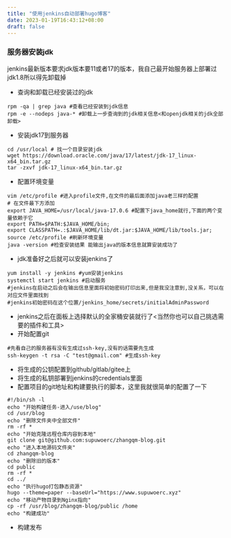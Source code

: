 ```yaml
---
title: "使用jenkins自动部署hugo博客"
date: 2023-01-19T16:43:12+08:00
draft: false
---
```


### 服务器安装jdk
jenkins最新版本要求jdk版本要11或者17的版本，我自己最开始服务器上部署过jdk1.8所以得先卸载掉

* 查询和卸载已经安装过的jdk

```
rpm -qa | grep java #查看已经安装到jdk信息
rpm -e --nodeps java-* #卸载上一步查询到的jdk相关信息<和openjdk相关的jdk全部卸载>
```

* 安装jdk17到服务器 

```
cd /usr/local # 找一个目录安装jdk
wget https://download.oracle.com/java/17/latest/jdk-17_linux-x64_bin.tar.gz
tar -zxvf jdk-17_linux-x64_bin.tar.gz 
```

* 配置环境变量

```
vim /etc/profile #进入profile文件,在文件的最后面添加java老三样的配置
# 在文件最下方添加
export JAVA_HOME=/usr/local/java-17.0.6 #配置下java_home就行,下面的两个变量依赖于它
export PATH=$PATH:$JAVA_HOME/bin;
export CLASSPATH=.:$JAVA_HOME/lib/dt.jar:$JAVA_HOME/lib/tools.jar;
source /etc/profile #刷新环境变量
java -version #检查安装结果 能输出java的版本信息就算安装成功了
```

* jdk准备好之后就可以安装jenkins了

```
yum install -y jenkins #yum安装jenkins
systemctl start jenkins #启动服务
#jenkins在启动之后会在输出信息里面将初始密码打印出来,但是我没注意到,没关系，可以在对应文件里面找到
#jenkins初始密码在这个位置/jenkins_home/secrets/initialAdminPassword
```

* jenkins之后在面板上选择默认的全家桶安装就行了<当然你也可以自己挑选需要的插件和工具>
* 开始配置git

```
#先看自己的服务器有没有生成过ssh-key,没有的话需要先生成
ssh-keygen -t rsa -C "test@gmail.com" #生成ssh-key
```

* 将生成的公钥配置到github/gitlab/gitee上
* 将生成的私钥部署到jenkins的credentials里面
* 配置项目的git地址和构建要执行的脚本，这里我就很简单的配置了一下

```
#!/bin/sh -l
echo "开始构建任务-进入/use/blog"
cd /usr/blog
echo "删除文件夹中全部文件"
rm -rf *
echo "开始克隆远程仓库内容到本地"
git clone git@github.com:supuwoerc/zhangqm-blog.git
echo "进入本地源码文件夹"
cd zhangqm-blog
echo "删除旧的版本"
cd public
rm -rf *
cd ../
echo "执行hugo打包静态资源"
hugo --theme=paper --baseUrl="https://www.supuwoerc.xyz"
echo "移动产物目录到Nginx指向"
cp -rf /usr/blog/zhangqm-blog/public /home
echo "构建成功"
```

* 构建发布
